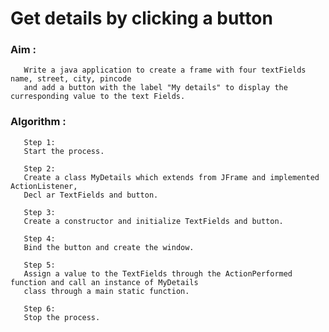 # Get details by clicking a button

### Aim :
       Write a java application to create a frame with four textFields name, street, city, pincode
       and add a button with the label "My details" to display the curresponding value to the text Fields.
       
### Algorithm :
       
       Step 1:
       Start the process.
       
       Step 2:
       Create a class MyDetails which extends from JFrame and implemented ActionListener,
       Decl ar TextFields and button.
       
       Step 3:
       Create a constructor and initialize TextFields and button.
       
       Step 4:
       Bind the button and create the window.
       
       Step 5:
       Assign a value to the TextFields through the ActionPerformed function and call an instance of MyDetails
       class through a main static function.
       
       Step 6:
       Stop the process.